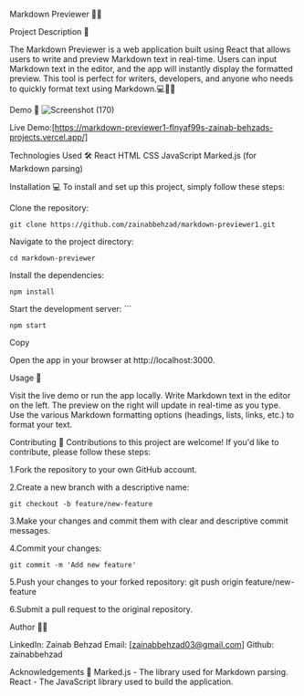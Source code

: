 Markdown Previewer 💬🚀

Project Description 📝

The Markdown Previewer is a web application built using React that allows users to write and preview Markdown text in real-time. Users can input Markdown text in the editor, and the app will instantly display the formatted preview. This tool is perfect for writers, developers, and anyone who needs to quickly format text using Markdown.💻📝🚀

Demo 📸
![Screenshot (170)](https://github.com/user-attachments/assets/192848c4-4578-4050-bb17-22e7ab9588b4)



Live Demo:[https://markdown-previewer1-flnyaf99s-zainab-behzads-projects.vercel.app/]


Technologies Used 🛠️
React
HTML
CSS
JavaScript
Marked.js (for Markdown parsing)


Installation 💻
To install and set up this project, simply follow these steps:

Clone the repository: 

    git clone https://github.com/zainabbehzad/markdown-previewer1.git

Navigate to the project directory: 

    cd markdown-previewer  

Install the dependencies: 

    npm install  

Start the development server: ```

    npm start

Copy

Open the app in your browser at
    http://localhost:3000.


Usage 🎯

Visit the live demo or run the app locally.
Write Markdown text in the editor on the left.
The preview on the right will update in real-time as you type.
Use the various Markdown formatting options (headings, lists, links, etc.) to format your text.


Contributing 🤝
Contributions to this project are welcome! If you'd like to contribute, please follow these steps:

1.Fork the repository to your own GitHub account.

2.Create a new branch with a descriptive name:

    git checkout -b feature/new-feature  

3.Make your changes and commit them with clear and descriptive commit messages.

4.Commit your changes: 

    git commit -m 'Add new feature'  

5.Push your changes to your forked repository: 
    git push origin feature/new-feature  

6.Submit a pull request to the original repository.


Author 👩‍💻

LinkedIn: Zainab Behzad
Email: [zainabbehzad03@gmail.com]
Github: zainabbehzad


Acknowledgements 🙏
Marked.js - The library used for Markdown parsing.
React - The JavaScript library used to build the application.
